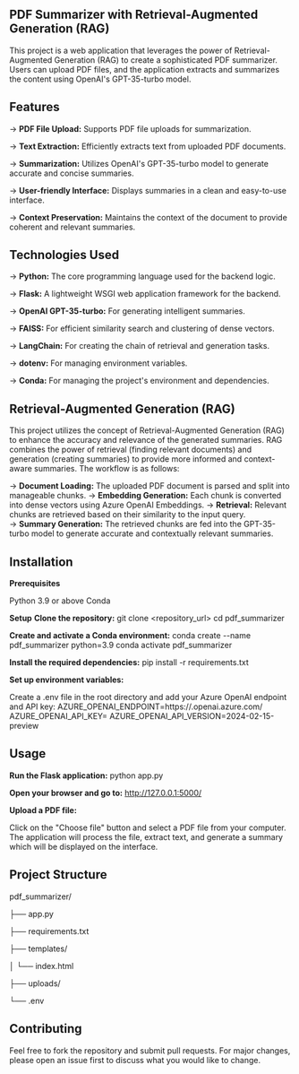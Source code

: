 ## PDF Summarizer with Retrieval-Augmented Generation (RAG)
This project is a web application that leverages the power of Retrieval-Augmented Generation (RAG) to create a sophisticated PDF summarizer. Users can upload PDF files, and the application extracts and summarizes the content using OpenAI's GPT-35-turbo model.

## Features

  ->  **PDF File Upload:** Supports PDF file uploads for summarization.

  ->  **Text Extraction:** Efficiently extracts text from uploaded PDF documents.
  
  ->  **Summarization:** Utilizes OpenAI's GPT-35-turbo model to generate accurate and concise summaries.
  
  ->  **User-friendly Interface:** Displays summaries in a clean and easy-to-use interface.
  
  ->  **Context Preservation:** Maintains the context of the document to provide coherent and relevant summaries.


## Technologies Used
  
  ->  **Python:** The core programming language used for the backend logic.
  
  ->  **Flask:** A lightweight WSGI web application framework for the backend.
  
  ->  **OpenAI GPT-35-turbo:** For generating intelligent summaries.
  
  ->  **FAISS:** For efficient similarity search and clustering of dense vectors.
  
  ->  **LangChain:** For creating the chain of retrieval and generation tasks.
  
  ->  **dotenv:** For managing environment variables.
  
  ->  **Conda:** For managing the project's environment and dependencies.


## Retrieval-Augmented Generation (RAG)
This project utilizes the concept of Retrieval-Augmented Generation (RAG) to enhance the accuracy and relevance of the generated summaries. RAG combines the power of retrieval (finding relevant documents) and generation (creating summaries) to provide more informed and context-aware summaries. The workflow is as follows:

  ->  **Document Loading:** The uploaded PDF document is parsed and split into manageable chunks.
  ->  **Embedding Generation:** Each chunk is converted into dense vectors using Azure OpenAI Embeddings.
  ->  **Retrieval:** Relevant chunks are retrieved based on their similarity to the input query.  
  ->  **Summary Generation:** The retrieved chunks are fed into the GPT-35-turbo model to generate accurate and contextually relevant summaries.

## Installation

**Prerequisites**

Python 3.9 or above
Conda

**Setup**
**Clone the repository:**
git clone <repository_url>
cd pdf_summarizer

**Create and activate a Conda environment:**
conda create --name pdf_summarizer python=3.9
conda activate pdf_summarizer

**Install the required dependencies:**
pip install -r requirements.txt

**Set up environment variables:**

Create a .env file in the root directory and add your Azure OpenAI endpoint and API key:
AZURE_OPENAI_ENDPOINT=https://<your-endpoint>.openai.azure.com/
AZURE_OPENAI_API_KEY=<your-api-key>
AZURE_OPENAI_API_VERSION=2024-02-15-preview

## Usage
**Run the Flask application:**
python app.py

**Open your browser and go to:**
http://127.0.0.1:5000/

**Upload a PDF file:**

Click on the "Choose file" button and select a PDF file from your computer. The application will process the file, extract text, and generate a summary which will be displayed on the interface.

## Project Structure

pdf_summarizer/

├── app.py

├── requirements.txt

├── templates/

│   └── index.html

├── uploads/

└── .env

## Contributing
Feel free to fork the repository and submit pull requests. For major changes, please open an issue first to discuss what you would like to change.

